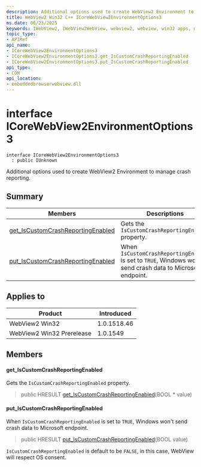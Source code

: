 ```yaml
---
description: Additional options used to create WebView2 Environment to manage crash reporting.
title: WebView2 Win32 C++ ICoreWebView2EnvironmentOptions3
ms.date: 06/23/2025
keywords: IWebView2, IWebView2WebView, webview2, webview, win32 apps, win32, edge, ICoreWebView2, ICoreWebView2Controller, browser control, edge html, ICoreWebView2EnvironmentOptions3
topic_type: 
- APIRef
api_name:
- ICoreWebView2EnvironmentOptions3
- ICoreWebView2EnvironmentOptions3.get_IsCustomCrashReportingEnabled
- ICoreWebView2EnvironmentOptions3.put_IsCustomCrashReportingEnabled
api_type:
- COM
api_location:
- embeddedbrowserwebview.dll
---
```


# interface ICoreWebView2EnvironmentOptions3

```
interface ICoreWebView2EnvironmentOptions3
  : public IUnknown
```

Additional options used to create WebView2 Environment to manage crash reporting.

## Summary

 Members                        | Descriptions
--------------------------------|---------------------------------------------
[get_IsCustomCrashReportingEnabled](#get_iscustomcrashreportingenabled) | Gets the `IsCustomCrashReportingEnabled` property.
[put_IsCustomCrashReportingEnabled](#put_iscustomcrashreportingenabled) | When `IsCustomCrashReportingEnabled` is set to `TRUE`, Windows won't send crash data to Microsoft endpoint.

## Applies to

Product                         | Introduced
--------------------------------|---------------------------------------------
WebView2 Win32            |    1.0.1518.46
WebView2 Win32 Prerelease |    1.0.1549

## Members

#### get_IsCustomCrashReportingEnabled

Gets the `IsCustomCrashReportingEnabled` property.

> public HRESULT [get_IsCustomCrashReportingEnabled](#get_iscustomcrashreportingenabled)(BOOL * value)

#### put_IsCustomCrashReportingEnabled

When `IsCustomCrashReportingEnabled` is set to `TRUE`, Windows won't send crash data to Microsoft endpoint.

> public HRESULT [put_IsCustomCrashReportingEnabled](#put_iscustomcrashreportingenabled)(BOOL value)

`IsCustomCrashReportingEnabled` is default to be `FALSE`, in this case, WebView will respect OS consent.

